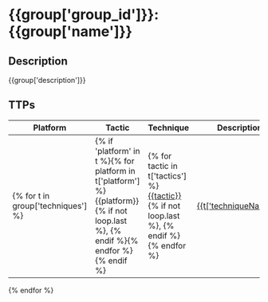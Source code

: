 # {{group['group_id']}}:{{group['name']}}

## Description

{{group['description']}}

## TTPs

|Platform|Tactic|Technique|Description|Data Sources|
|---|---|---|---|---|
{% for t in group['techniques'] %}|{% if 'platform' in t %}{% for platform in t['platform'] %}{{platform}}{% if not loop.last %}, {% endif %}{% endfor %}{% endif %}|{% for tactic in t['tactics'] %}[{{tactic}}](https://attack.mitre.org/tactics/{{tactic}}/){% if not loop.last %}, {% endif %}{% endfor %} |[{{t['techniqueName']}}](https://attack.mitre.org/techniques/{{t['techniqueId']}}/) |{{t['relationshipComment']}} |{% if 'dataSources' in t %}{% for dataSource in t['dataSources'] %}{{dataSource}}{% if not loop.last %}, {% endif %}{% endfor %}{% endif %}|
{% endfor %}